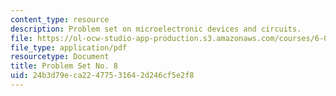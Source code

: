 ```yaml
---
content_type: resource
description: Problem set on microelectronic devices and circuits.
file: https://ol-ocw-studio-app-production.s3.amazonaws.com/courses/6-012-microelectronic-devices-and-circuits-fall-2009/24b3d79eca22477531642d246cf5e2f8_MIT6_012F09_assn08.pdf
file_type: application/pdf
resourcetype: Document
title: Problem Set No. 8
uid: 24b3d79e-ca22-4775-3164-2d246cf5e2f8
---
```


